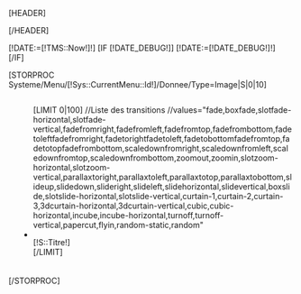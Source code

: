 
[HEADER]
<!-- RS5.0 Main Stylesheet -->
<link rel="stylesheet" type="text/css" href="/Tools/Js/RevolutionSlider-5.0/css/settings.css">

<!-- RS5.0 Layers and Navigation Styles -->
<link rel="stylesheet" type="text/css" href="/Tools/Js/RevolutionSlider-5.0/css/layers.css">
<link rel="stylesheet" type="text/css" href="/Tools/Js/RevolutionSlider-5.0/css/navigation.css">

[/HEADER]

<!-- RS5.0 Core JS Files -->
<script type="text/javascript" src="/Tools/Js/RevolutionSlider-5.0/js/jquery.themepunch.tools.min.js?rev=5.0"></script>
<script type="text/javascript" src="/Tools/Js/RevolutionSlider-5.0/js/jquery.themepunch.revolution.min.js?rev=5.0"></script>

[!DATE:=[!TMS::Now!]!]
[IF [!DATE_DEBUG!]]
[!DATE:=[!DATE_DEBUG!]!]
[/IF]

[STORPROC Systeme/Menu/[!Sys::CurrentMenu::Id!]/Donnee/Type=Image|S|0|10]

<!-- START REVOLUTION SLIDER 5.0 -->
<div style="width:calc( 100% - 20px );margin-left:20px; overflow:hidden;margin-bottom: 20px;">
    <div class="rev_slider_wrapper">
        <div id="slider1" class="rev_slider"  data-version="5.0">
            <ul>
            [LIMIT 0|100]
                //Liste des transitions
                //values="fade,boxfade,slotfade-horizontal,slotfade-vertical,fadefromright,fadefromleft,fadefromtop,fadefrombottom,fadetoleftfadefromright,fadetorightfadetoleft,fadetobottomfadefromtop,fadetotopfadefrombottom,scaledownfromright,scaledownfromleft,scaledownfromtop,scaledownfrombottom,zoomout,zoomin,slotzoom-horizontal,slotzoom-vertical,parallaxtoright,parallaxtoleft,parallaxtotop,parallaxtobottom,slideup,slidedown,slideright,slideleft,slidehorizontal,slidevertical,boxslide,slotslide-horizontal,slotslide-vertical,curtain-1,curtain-2,curtain-3,3dcurtain-horizontal,3dcurtain-vertical,cubic,cubic-horizontal,incube,incube-horizontal,turnoff,turnoff-vertical,papercut,flyin,random-static,random"
                <li data-transition="boxfade">
                    <!-- MAIN IMAGE -->
                    <img src="/[!S::Lien!]"  alt="" data-bgposition="center center"
                    data-kenburns="on" data-duration="20000" data-start="300" data-ease="Linear.easeNone" data-scalestart="100" data-scaleend="120" data-rotatestart="0" data-rotateend="0" data-offsetstart="0 -500" data-offsetend="0 500" data-bgparallax="10"
                    >
                    <!-- LAYER NR. 2 -->
                    <div class="tp-caption largepinkbg"
                         data-x="left"
                         data-y="80"
                         data-transform_in="z:0;rX:0deg;rY:0;rZ:0;sX:1.5;sY:1.5;skX:0;skY:0;opacity:0;s:1500;e:Power3.easeOut;"
                         data-transform_out="y:100%;s:1000;e:Power2.easeInOut;s:1000;e:Power2.easeInOut;"
                    >[!S::Titre!]</div>
                </li>
            [/LIMIT]
            </ul>
        </div><!-- END REVOLUTION SLIDER -->
    </div><!-- END OF SLIDER WRAPPER -->
</div>
[/STORPROC]

<script>
console.log('revolution slider launch');
jQuery("#slider1").revolution({
    sliderType:"standard",
    sliderLayout:"auto",
    delay:4500,
    navigation: {
        arrows:{enable:true}
    },
    autoHeight:"on",
    gridwidth:1100,
    gridheight:400
});
</script>